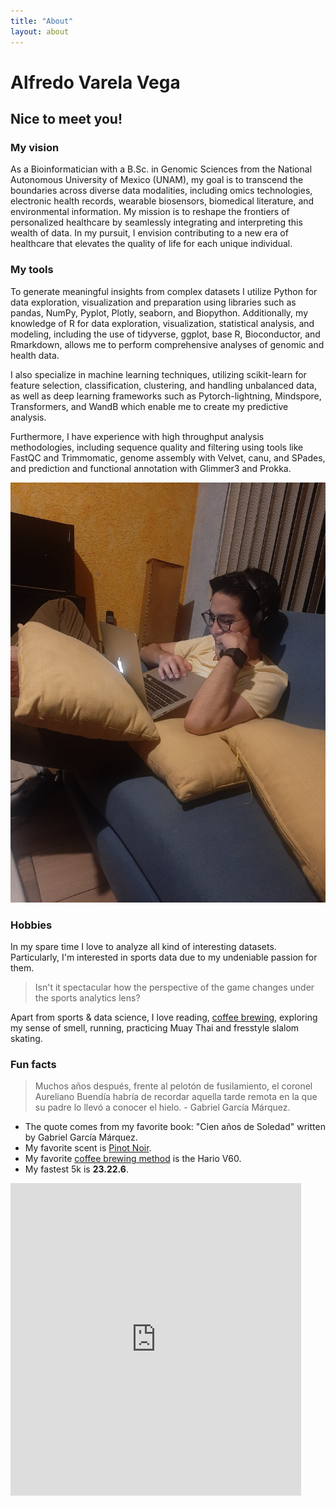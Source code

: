 ```yaml
---
title: "About"
layout: about
---
```


# Alfredo Varela Vega 

## Nice to meet you!

### My vision

As a Bioinformatician with a B.Sc. in Genomic Sciences from the National Autonomous University of Mexico (UNAM), my goal is to transcend the boundaries across diverse data modalities, including omics technologies, electronic health records, wearable biosensors, biomedical literature, and environmental information. My mission is to reshape the frontiers of personalized healthcare by seamlessly integrating and interpreting this wealth of data. In my pursuit, I envision contributing to a new era of healthcare that elevates the quality of life for each unique individual.

### My tools 

To generate meaningful insights from complex datasets I utilize Python for data exploration, visualization and preparation using libraries such as pandas, NumPy, Pyplot, Plotly, seaborn, and Biopython. Additionally, my knowledge of R for data exploration, visualization, statistical analysis, and modeling, including the use of tidyverse, ggplot, base R, Bioconductor, and Rmarkdown, allows me to perform comprehensive analyses of genomic and health data. 

I also specialize in machine learning techniques, utilizing scikit-learn for feature selection, classification, clustering, and handling unbalanced data, as well as deep learning frameworks such as Pytorch-lightning, Mindspore, Transformers, and WandB which enable me to create my predictive analysis. 
 
Furthermore, I have experience with high throughput analysis methodologies, including sequence quality and filtering using tools like FastQC and Trimmomatic, genome assembly with Velvet, canu, and SPades, and prediction and functional annotation with Glimmer3 and Prokka. 

![me again](assets/images/portrait.jpg)

### Hobbies

In my spare time I love to analyze all kind of interesting datasets. Particularly, I'm interested in sports data due to my undeniable passion for them. 

> Isn't it spectacular how the perspective of the game changes under the sports analytics lens?

Apart from sports & data science, I love reading, [coffee brewing](https://twitter.com/fikandatautoma), exploring my sense of smell, running, practicing Muay Thai and fresstyle slalom skating.

### Fun facts 

> Muchos años después, frente al pelotón de fusilamiento, el coronel Aureliano Buendía habría de recordar aquella tarde remota en la que su padre lo llevó a conocer el hielo. - Gabriel García Márquez.

- The quote comes from my favorite book: "Cien años de Soledad" written by Gabriel García Márquez.
- My favorite scent is [Pinot Noir](https://www.winemag.com/2019/08/13/the-essential-guide-to-pinot-noir/). 
- My favorite [coffee brewing method](https://www.youtube.com/watch?v=vQVTNscQY0c) is the Hario V60. 
- My fastest 5k is **23.22.6**. 

<iframe src='https://connect.garmin.com/modern/activity/embed/4430430469' title='Coyoacán Running' width='465' height='500' frameborder='0'></iframe>

